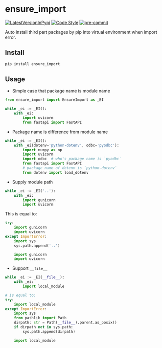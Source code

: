 # ensure_import

[![LatestVersionInPypi](https://img.shields.io/pypi/v/ensure_import.svg?style=for-the-badge)](https://pypi.python.org/pypi/ensure_import)
[![Code Style](https://img.shields.io/badge/code%20style-black-000000.svg?style=for-the-badge)](https://github.com/psf/black)
[![pre-commit](https://img.shields.io/badge/pre--commit-enabled-brightgreen?logo=pre-commit&logoColor=white&style=for-the-badge)](https://github.com/pre-commit/pre-commit)

Auto install third part packages by pip into virtual environment when import error.

## Install
```bash
pip install ensure_import
```

## Usage
- Simple case that package name is module name
```py
from ensure_import import EnsureImport as _EI

while _ei := _EI():
    with _ei:
        import uvicorn
        from fastapi import FastAPI
```
- Package name is difference from module name
```py
while _ei := _EI():
    with _ei(dotenv='python-dotenv', odbc='pyodbc'):
        import numpy as np
        import uvicorn
        import odbc  # who's package name is `pyodbc`
        from fastapi import FastAPI
        # package name of dotenv is `python-dotenv`
        from dotenv import load_dotenv
```
- Supply module path
```py
while _ei := _EI('..'):
    with _ei:
        import gunicorn
        import uvicorn
```
This is equal to:
```py
try:
    import gunicorn
    import uvicorn
except ImportError:
    import sys
    sys.path.append('..')

    import gunicorn
    import uvicorn
```
- Support `__file__`

```py
while _ei := _EI(__file__):
    with _ei:
        import local_module

# is equal to:
try:
    import local_module
except ImportError:
    import sys
    from pathlib import Path
    dirpath: str = Path(__file__).parent.as_posix()
    if dirpath not in sys.path:
        sys.path.append(dirpath)

    import local_module
```
